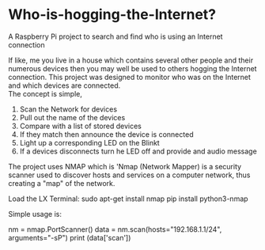 # Who-is-hogging-the-Internet?
A Raspberry Pi project to search and find who is using an Internet connection

If like, me you live in a house which contains several other people and their numerous devices then you may well be used to others hogging the Internet connection.  This project was  designed to monitor who was on the Internet and which devices are connected.  
The concept is simple, 
1. Scan the Network for devices
2. Pull out the name of the devices
3. Compare with a list of stored devices
4. If they match then announce the device is connected
5. Light up a corresponding LED on the Blinkt
6. If a devices disconnects turn he LED off and provide and audio message

The project uses NMAP which is 'Nmap (Network Mapper) is a security scanner used to discover hosts and services on a computer network, thus creating a "map" of the network. 

Load the LX Terminal:
sudo apt-get install nmap
pip install python3-nmap

Simple usage is:

nm = nmap.PortScanner()
data = nm.scan(hosts="192.168.1.1/24", arguments="-sP")
print (data['scan'])